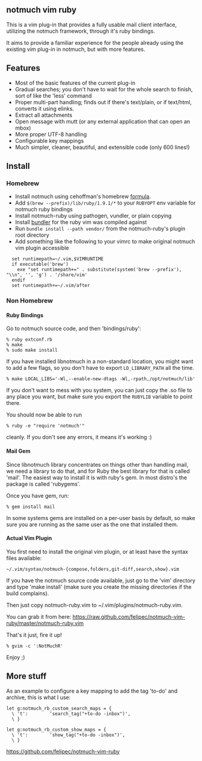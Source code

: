 ## notmuch vim ruby

This is a vim plug-in that provides a fully usable mail client interface,
utilizing the notmuch framework, through it's ruby bindings.

It aims to provide a familiar experience for the people already using the
existing vim plug-in in notmuch, but with more features.

## Features

 * Most of the basic features of the current plug-in
 * Gradual searches; you don't have to wait for the whole search to finish,
   sort of like the 'less' command
 * Proper multi-part handling; finds out if there's text/plain, or if
   text/html, converts it using elinks.
 * Extract all attachments
 * Open message with mutt (or any external application that can open an mbox)
 * More proper UTF-8 handling
 * Configurable key mappings
 * Much simpler, cleaner, beautiful, and extensible code (only 600 lines!)

## Install

### Homebrew

* Install notmuch using cehoffman's homebrew
[formula](https://github.com/cehoffman/homebrew/blob/master/Library/Formula/notmuch.rb).
* Add `$(brew --prefix)/lib/ruby/1.9.1/*` to your `RUBYOPT` env variable for
  notmuch ruby bindings
* Install notmuch-ruby using pathogen, vundler, or plain copying
* Install [bundler](http://www.gembundler.com) for the ruby vim was compiled
  against
* Run `bundle install --path vendor/` from the notmuch-ruby's plugin root directory
* Add something like the following to your vimrc to make original notmuch vim
  plugin accessible

```vim
  set runtimepath=~/.vim,$VIMRUNTIME
  if executable('brew')
    exe "set runtimepath+=" . substitute(system('brew --prefix'), "\\n", '', 'g') . '/share/vim'
  endif
  set runtimepath+=~/.vim/after
```

### Non Homebrew

#### Ruby Bindings

Go to notmuch source code, and then 'bindings/ruby':

    % ruby extconf.rb
    % make
    % sudo make install

If you have installed libnotmuch in a non-standard location, you might want to
add a few flags, so you don't have to export `LD_LIBRARY_PATH` all the time.

    % make LOCAL_LIBS='-Wl,--enable-new-dtags -Wl,-rpath,/opt/notmuch/lib'

If you don't want to mess with you system, you can just copy the .so file to
any place you want, but make sure you export the `RUBYLIB` variable to point
there.

You should now be able to run

    % ruby -e "require 'notmuch'"

cleanly. If you don't see any errors, it means it's working :)

#### Mail Gem

Since libnotmuch library concentrates on things other than handling mail, we
need a library to do that, and for Ruby the best library for that is called
'mail'. The easiest way to install it is with ruby's gem. In most distro's the
package is called 'rubygems'.

Once you have gem, run:

    % gem install mail

In some systems gems are installed on a per-user basis by default, so make sure
you are running as the same user as the one that installed them.

#### Actual Vim Plugin

You first need to install the original vim plugin, or at least have the syntax
files available:

    ~/.vim/syntax/notmuch-{compose,folders,git-diff,search,show}.vim

If you have the notmuch source code available, just go to the 'vim' directory
and type 'make install' (make sure you create the missing directories if the
build complains).

Then just copy notmuch-ruby.vim to ~/.vim/plugins/notmuch-ruby.vim.

You can grab it from here:
https://raw.github.com/felipec/notmuch-vim-ruby/master/notmuch-ruby.vim

That's it just, fire it up!

    % gvim -c ':NotMuchR'

Enjoy ;)

## More stuff

As an example to configure a key mapping to add the tag 'to-do' and archive,
this is what I use:

    let g:notmuch_rb_custom_search_maps = {
      \ 't':		'search_tag("+to-do -inbox")',
      \ }

    let g:notmuch_rb_custom_show_maps = {
      \ 't':		'show_tag("+to-do -inbox")',
      \ }

https://github.com/felipec/notmuch-vim-ruby
